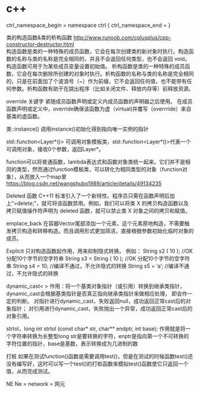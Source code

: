 # c++

ctrl_namespace_begin = namespace ctrl {
ctrl_namespace_end = }


类的构造函数&类的析构函数        http://www.runoob.com/cplusplus/cpp-constructor-destructor.html   
构造函数是类的一种特殊的成员函数，它会在每次创建类的新对象时执行。构造函数的名称与类的名称是完全相同的，并且不会返回任何类型，也不会返回 void。构造函数可用于为某些成员变量设置初始值。
析构函数是类的一种特殊的成员函数，它会在每次删除所创建的对象时执行。析构函数的名称与类的名称是完全相同的，只是在前面加了个波浪号（~）作为前缀，它不会返回任何值，也不能带有任何参数。析构函数有助于在跳出程序（比如关闭文件、释放内存等）前释放资源。


override 关键字
紧随成员函数声明或定义内成员函数的声明器之后使用。
在成员函数声明或定义中，override确保该函数为虚（virtual)并覆写（overrride）来自基类的虚函数。


类::instance()
调用instance()初始化得到指向唯一实例的指针


std::function<Layer*()>
可调用对象模板类，std::function<Layer*()>代表一个可调用对象，接收0个参数，返回Layer*。


function可以将普通函数，lambda表达式和函数对象类统一起来。它们并不是相同的类型，然而通过function模板类，可以转化为相同类型的对象（function对象），从而放入一个map里
https://blog.csdn.net/wangshubo1989/article/details/49134235


Deleted 函数
C++11 标准引入了一个新特性。程序员只需在函数声明后加上“=delete;”，就可将该函数禁用。例如，我们可以将类 X 的拷贝构造函数以及拷贝赋值操作符声明为 deleted 函数，就可以禁止类 X 对象之间的拷贝和赋值。


emplace_back
在容器Vector尾部添加一个元素，这个元素原地构造，不需要触发拷贝构造和转移构造。而且调用形式更加简洁，直接根据参数初始化临时对象的成员。 


Explicit
只对构造函数起作用，用来抑制隐式转换。
例如：
String s2 ( 10 );   //OK 分配10个字节的空字符串
String s3 = String ( 10 ); //OK 分配10个字节的空字符串
String s4 = 10; //编译不通过，不允许隐式的转换
String s5 = ‘a’; //编译不通过，不允许隐式的转换


dynamic_cast< > 
作用：将一个基类对象指针（或引用）转换到继承类指针，dynamic_cast会根据基类指针是否真正指向继承类指针来做相应处理，  即会作一定的判断。 
对指针进行dynamic_cast，失败返回null，成功返回正常cast后的对象指针； 
对引用进行dynamic_cast，失败抛出一个异常，成功返回正常cast后的对象引用。 


strtol，long int strtol (const char* str, char** endptr, int base);
作用就是将一个字符串转换为长整型long
str是要转换的字符，enptr是指向第一个不可转换的字符位置的指针，base是基数，表示转换成为几进制的数


打桩
如果在测试function()函数是需要调用test()，但是在测试的时候函数test()还没有编写好，这时可以写一个test()的打桩函数来模拟test()函数使它只返回一个值，从而完成测试。


NE
Ne = network = 网元
